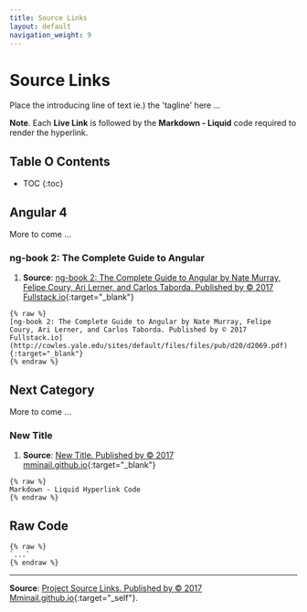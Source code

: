 ```yaml
---
title: Source Links
layout: default
navigation_weight: 9
---
```

# Source Links

Place the introducing line of text ie.) the 'tagline' here ...

**Note**. Each **Live Link** is followed by the **Markdown - Liquid** code required to render the hyperlink.

## Table O Contents

- TOC
{:toc}

## Angular 4

More to come ...

### ng-book 2: The Complete Guide to Angular

1. **Source**: [ng-book 2: The Complete Guide to Angular by Nate Murray, Felipe Coury, Ari Lerner, and Carlos Taborda. Published by © 2017 Fullstack.io](http://cowles.yale.edu/sites/default/files/files/pub/d20/d2069.pdf){:target="_blank"}

```liquid
{% raw %}
[ng-book 2: The Complete Guide to Angular by Nate Murray, Felipe Coury, Ari Lerner, and Carlos Taborda. Published by © 2017 Fullstack.io](http://cowles.yale.edu/sites/default/files/files/pub/d20/d2069.pdf){:target="_blank"}
{% endraw %}
```

## Next Category

More to come ...

### New Title

1. **Source**: [New Title. Published by © 2017 mminail.github.io](http://new-external-link.pdf){:target="_blank"}

```liquid
{% raw %}
Markdown - Liquid Hyperlink Code
{% endraw %}
```

## Raw Code

```liquid
{% raw %}
`...`
{% endraw %}
```

***

**Source**: [Project Source Links. Published by © 2017 Mminail.github.io](https://rwebaz.github.io/Zazzle-Hempaz-Project/pages/Source-Links.html){:target="_self"}.
